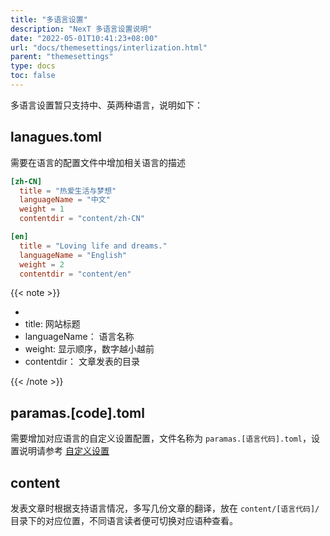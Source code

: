 ```yaml
---
title: "多语言设置"
description: "NexT 多语言设置说明"
date: "2022-05-01T10:41:23+08:00"
url: "docs/themesettings/interlization.html"
parent: "themesettings"
type: docs
toc: false
---
```


多语言设置暂只支持中、英两种语言，说明如下：

## lanagues.toml

需要在语言的配置文件中增加相关语言的描述

```toml
[zh-CN]
  title = "热爱生活与梦想"
  languageName = "中文"
  weight = 1
  contentdir = "content/zh-CN"

[en]
  title = "Loving life and dreams."
  languageName = "English"
  weight = 2
  contentdir = "content/en"
```

{{< note >}}

- [zh-CN]: 自定义的语言代码
- title: 网站标题
- languageName： 语言名称
- weight: 显示顺序，数字越小越前
- contentdir： 文章发表的目录

{{< /note >}}

## paramas.[code].toml

需要增加对应语言的自定义设置配置，文件名称为 `paramas.[语言代码].toml`，设置说明请参考 [自定义设置](/docs/themesettings/customparas.html)

## content

发表文章时根据支持语言情况，多写几份文章的翻译，放在 `content/[语言代码]/` 目录下的对应位置，不同语言读者便可切换对应语种查看。